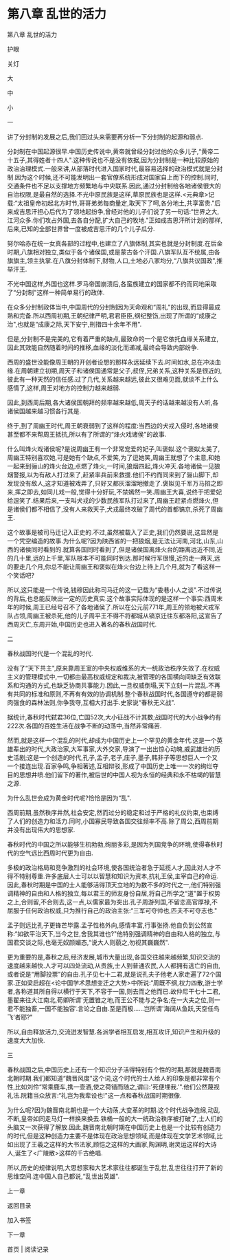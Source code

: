 # 第八章 乱世的活力

第八章 乱世的活力

护眼

关灯

大

中

小

一

讲了分封制的发展之后,我们回过头来需要再分析一下分封制的起源和弱点.

分封制在中国起源很早.中国历史传说中,黄帝就曾经分封过他的众多儿子,“黄帝二十五子,其得姓者十四人".这种传说也不是没有依据,因为分封制是一种比较原始的政治治理模式.一般来讲,从部落时代进入国家时代,最容易选择的政治模式就是分封制.因为这个时候,还不可能发明出一套官僚系统形成对国家自上而下的控制.同时,交通条件也不足以支撑地方频繁地与中央联系.因此,通过分封制给各地诸侯很大的自治权限,是最自然的选择.不光中原民族是这样,草原民族也是这样.<元典章>记载:“太祖皇帝初起北方时节,哥哥弟弟每商量定,取天下了呵,各分地土,共享富贵."后来成吉思汗担心后代为了领地起纷争,曾经对他的儿子们说了另一句话:“世界之大,江河众多.你们攻占外国,去各自分配,扩大自己的牧地."正如成吉思汗所计划的那样,后来,已知的全部世界曾一度被成吉思汗的几个儿子瓜分.

努尔哈赤在统一女真各部的过程中,也建立了八旗体制,其实也就是分封制度.在后金时期,八旗相对独立,类似于各个诸侯国,或是蒙古各个汗国.八旗军队互不统属,由各旗旗主,领主执掌.在八旗分封体制下,财物,人口,土地必八家均分,“八旗共议国政",推举汗王.

不光中国这样,外国也这样.罗马帝国崩溃后,各蛮族建立的国家都不约而同地采取了“分封制"这样一种简单易行的政体.

在众多分封制政体当中,中国周代的分封制因为天命观和“周礼"的出现,而显得最成熟和完备.所以西周初期,王朝纪律严明,君君臣臣,纲纪整饬,出现了所谓的“成康之治",也就是“成康之际,天下安宁,刑措四十余年不用".

但是,分封制不是完美的,它有着严重的缺点,最致命的一个是它依托血缘关系建立,因此其效能自然随着时间的推移,血缘的淡化而递减,最终会导致内部纷争.

西周的盛世没能像周王朝的开创者设想的那样永远延续下去.时间如水,总在冲淡血缘.在周朝建立初期,周天子和诸侯国通常是父子,叔侄,兄弟关系,这种关系是很近的,彼此有一种天然的信任感.过了几代,关系越来越远,彼此又很难见面,就谈不上什么感情了,这样,周王对地方的控制力越来越弱.

因此,到西周后期,各大诸侯国朝拜的频率越来越低,周天子的话越来越没有人听,各诸侯国越来越习惯各行其是.

终于,到了周幽王时代,周王朝衰弱到了这样的程度:当西边的犬戎入侵时,各地诸侯甚至都不来帮周王抵抗,所以有了所谓的“烽火戏诸侯"的故事.

什么叫烽火戏诸侯呢?是说周幽王有一个非常宠爱的妃子,叫褒姒.这个褒姒太美了,周幽王特别喜欢她,可是她有个缺点,不爱笑,为了逗她笑,周幽王就想了个主意,和她一起来到骊山的烽火台边,点燃了烽火,一时间,狼烟四起,烽火冲天.各地诸侯一见狼烟警报,以为有敌人打过来了,赶紧率兵前来救援.他们不约而同来到了骊山脚下,却发现没有敌人,这才知道被戏弄了,只好又都灰溜溜地撤走了.褒姒见千军万马招之即来,挥之即去,如同儿戏一般,觉得十分好玩,不禁嫣然一笑.周幽王大喜,说终于把爱妃给逗笑了.结果后来,一支叫犬戎的少数民族军队打过来了,周幽王赶紧点燃烽火,但是诸侯们都不相信了,没有人来救天子,犬戎最终攻破了周代的首都镐京,杀死了周幽王.

这个故事是被司马迁记入正史的.不过,虽然被载入了正史,我们仍然要说,这显然是一个凭空编造的故事.为什么呢?因为陕西省的一把狼烟,是无法让河南,河北,山东,山西的诸侯同时看到的.就算各国同时看到了,但是诸侯国离烽火台的距离远近不同,近的几十里,远的上千里,军队根本不可能同时到达.那时候行军很慢,近的走一两天,远的要走几个月,你总不能让周幽王和褒姒在烽火台边上待上几个月,就为了看这样一个笑话吧?

所以,这只能是一个传说,钱穆因此称司马迁的这一记载为“委巷小人之谈".不过传说的背后,也总能反映出一定的历史真实.这个故事实际体现的是这样一个事实:西周末年的时候,周王已经号召不了各地诸侯了.所以在公元前771年,周王的领地被犬戎军队占领,周幽王被杀死,他的儿子周平王不得不将都城从镐京迁往东都洛阳,这宣告了西周灭亡,东周开始,中国历史也进入著名的春秋战国时代.

二

春秋战国时代是一个混乱的时代.

没有了“天下共主",原来靠周王室的中央权威维系的大一统政治秩序失效了.在权威主义的管理模式中,一切都由最高权威规定和裁决,被管理的各国横向间缺乏有效联系和沟通的方式,也缺乏协商共事能力.因此,一旦权威倒塌,天下立刻一片混乱.不再有共同的标准和原则,不再有有效的协调机制.整个春秋战国时代,各国遵守的都是弱肉强食的森林法则,你争我夺,互相大打出手.史家说“春秋无义战".

据统计,春秋时代弑君36位,亡国52次,大小征战不计其数;战国时代的大小战争约有222次.各国的百姓生活在战争不断的动荡中,当然非常痛苦.

然而,就是这样一个混乱的时代,却成为中国历史上一个罕见的黄金年代.这是一个英雄辈出的时代,大政治家,大军事家,大外交家,导演了一出出惊心动魄,威武雄壮的历史活剧;这是一个创造的时代,孔子,孟子,老子,庄子,墨子,韩非子等思想巨人一个又一个接连出现.百家争鸣,争相著述,互相辩驳,形成了中国历史上唯一一次的绚烂夺目的思想井喷.他们留下的著作,被后世的中国人视为永恒的经典和永不枯竭的智慧之源.

为什么乱世会成为黄金时代呢?恰恰是因为“乱".

西周前期,虽然秩序井然,社会安定,然而过分的稳定和过于严格的礼仪约束,也束缚了人们的创造力和活力.同时,小国寡民导致各国交往频率不高.除了周公,西周前期并没有出现伟大的思想家.

春秋时代的中国之所以能够生机勃勃,绚丽多彩,是因为列国竞争的环境,使得春秋时代的空气远比西周时代更为自由.

多极的政治格局和竞争激烈的社会环境,使各国统治者急于延揽人才,因此对人才不得不特别尊重.许多底层人士可以以智慧和知识为资本,抗礼王侯,主宰自己的命运.因此,春秋时期是中国的士人能够活得顶天立地的为数不多的时代之一,他们特别强调精神的自由和人格的独立,每以君王的师友身份自居,将自己所学之“道"置于权势之上,合则留,不合则去,这一点,以儒家最为突出.孔子周游列国,不留恋高官厚禄,不屈服于任何政治权威,只为推行自己的政治主张:“三军可夺帅也,匹夫不可夺志也."

孟子则远比孔子更锋芒毕露.孟子性格外向,感情丰富,行事张扬.他自负到公然宣称:“如欲平治天下,当今之世,舍我其谁也?"他特别强调精神的自由和人格的独立,与国君交谈之际,也毫无奴颜媚态,“说大人则藐之,勿视其巍巍然".

更为重要的是,春秋之后,经济发展,城市大量出现,各国交往越来越频繁,知识交流的速度越来越快.人才可以四处流动,从贵族,士人到普通农民,人人都拥有逃亡的自由,或者说是“用脚投票"的自由.孔子见七十二君,就是说孔夫子他老人家走遍了72个国家.正如梁启超在<论中国学术思想变迁之大势>中所说:“周既不纲,权力四散,游士学者,各称道其所自得以横行于天下,不容于一国,则去而之他而已.故仲尼干七十二君,墨翟来往大江南北,荀卿所谓'无置锥之地,而王公不能与之争名;在一大夫之位,则一君不能独畜,一国不能独容’.言论之自由.至是而极......岂所谓'海阔从鱼跃,天空任鸟飞’者耶?"

所以,自由释放活力,交流迸发智慧.各派学者相互启发,相互攻讦,知识产生和升级的速度大大加快.

三

春秋战国之后,中国历史上还有一个知识分子活得特别有个性的时期,那就是魏晋南北朝时期.我们都知道“魏晋风度"这个词,这个时代的士人给人的印象是都非常有个性,比如刘伶“常乘鹿车,携一壶酒,使之荷锸而随之,谓曰:'死便埋我.’".他们公然蔑视礼法.阮籍当众放言:“礼岂为我辈设也!"这一点和春秋战国时期很像.

为什么呢?因为魏晋南北朝也是一个大动荡,大变革的时期.这个时代战争连绵,动乱不断,皇帝如同走马灯一样换来换去.铁桶一般的大一统政治秩序被打破了,士人们的头脑又一次获得了解放.因此,魏晋南北朝时期在中国历史上也是一个比较有创造力的时代,但是这种创造力主要不是体现在政治思想领域,而是体现在文学艺术领域,比如出现了王羲之这样的大书法家,顾恺之这样的大画家,陶渊明,谢灵运这样的大诗人,诞生了<广陵散>这样的千古绝唱.

所以,历史的规律说明,大思想家和大艺术家往往都诞生于乱世,乱世往往打开了新的思维空间.连中国人自己都说,“乱世出英雄".

上一章

返回目录

加入书签

下一章

首页 | 阅读记录